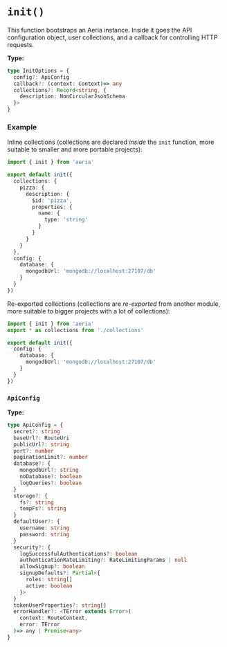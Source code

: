 # `init()`

This function bootstraps an Aeria instance. Inside it goes the API configuration object, user collections, and a callback for controlling HTTP requests.

**Type:**

```typescript
type InitOptions = {
  config?: ApiConfig
  callback?: (context: Context)=> any
  collections?: Record<string, {
    description: NonCircularJsonSchema
  }>
}
```

### Example

Inline collections (collections are declared *inside* the `init` function, more suitable to smaller and more portable projects):

```typescript
import { init } from 'aeria'

export default init({
  collections: {
    pizza: {
      description: {
        $id: 'pizza',
        properties: {
          name: {
            type: 'string'
          }
        }
      }
    }
  },
  config: {
    database: {
      mongodbUrl: 'mongodb://localhost:27107/db'
    }
  }
})
```

Re-exported collections (collections are *re-exported* from another module, more suitable to bigger projects with a lot of collections):

```typescript
import { init } from 'aeria'
export * as collections from './collections'

export default init({
  config: {
    database: {
      mongodbUrl: 'mongodb://localhost:27107/db'
    }
  }
})
```


### `ApiConfig`

**Type:**

```typescript
type ApiConfig = {
  secret?: string
  baseUrl?: RouteUri
  publicUrl?: string
  port?: number
  paginationLimit?: number
  database?: {
    mongodbUrl?: string
    noDatabase?: boolean
    logQueries?: boolean
  }
  storage?: {
    fs?: string
    tempFs?: string
  }
  defaultUser?: {
    username: string
    password: string
  }
  security?: {
    logSuccessfulAuthentications?: boolean
    authenticationRateLimiting?: RateLimitingParams | null
    allowSignup?: boolean
    signupDefaults?: Partial<{
      roles: string[]
      active: boolean
    }>
  }
  tokenUserProperties?: string[]
  errorHandler?: <TError extends Error>(
    context: RouteContext,
    error: TError
  )=> any | Promise<any>
}

```
